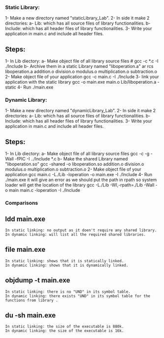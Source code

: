 ### Static Library:
1- Make a new directory named "staticLibrary_Lab".
2- In side it make 2 directories:
	a- Lib: which has all source files of library functionalities.
	b- Include: which has all header files of library functionalities.
3- Write your application in main.c and include all header files.
	
## Steps:
1- In Lib diectory:
	a- Make object file of all library source files
		# gcc -c *.c -I ./Include
	b- Archive them in a static Library named "liboperation.a"
		ar rcs liboperation.a addition.o  division.o  modulus.o  multiplication.o subtraction.o
2- Make object file of your application
	gcc -c main.c -I ./Include
3- link your application with the static library
	gcc -o main.exe main.o Lib/liboperation.a -static
4- Run ./main.exe


### Dynamic Library:
1- Make a new directory named "dynamicLibrary_Lab".
2- In side it make 2 directories:
	a- Lib: which has all source files of library functionalities.
	b- Include: which has all header files of library functionalities.
3- Write your application in main.c and include all header files.
	
## Steps:
1- In Lib diectory:
	a- Make object file of all library source files
		gcc -c -g -Wall -fPIC -I ../Include  *.c 
	b- Make the shared Library named "liboperation.so"
		gcc -shared -o liboperation.so addition.o  division.o  modulus.o  multiplication.o  subtraction.o
2- Make object file of your application
	gcc main.c -L./Lib -loperation -o main.exe -I ./Include
4- Run ./main.exe it will give an error as we should put the path in rpath so system loader will get the location of the library
	gcc -L./Lib -Wl,-rpath=./Lib -Wall -o main main.c -loperation -I ./Include



### Comparisons
## ldd main.exe
	In static linking: no output as it doen't require any shared library.
	In dynamic linking: will list all the required shared libraries.
## file main.exe
	In static linking: shows that it is statically linked.
	In dynamic linking: shows that it is dynamically linked.
## objdump -t main.exe
	In static linking: there is no "UND" in its symbol table.
	In dynamic linking: there exists "UND" in its symbol table for the functions from library .
## du -sh main.exe
	In static linking: the size of the executable is 880k.
	In dynamic linking: the size of the executable is 16k.
